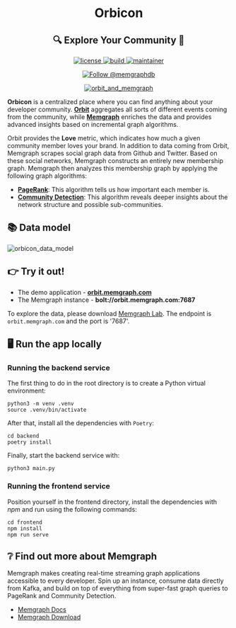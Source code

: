 <h1 align="center">
  Orbicon
</h1>
<h2 align="center">
  🔍 Explore Your Community 🧑
</h2>

<p align="center">
  <a href="https://github.com/memgraph/orbicon/LICENSE">
    <img src="https://img.shields.io/github/license/memgraph/orbicon" alt="license" title="license"/>
  </a>
  <a href="https://github.com/memgraph/orbicon">
    <img src="https://img.shields.io/badge/PRs-welcome-brightgreen.svg" alt="build" title="build"/>
  </a>
  <a href="https://github.com/memgraph/orbicon/stargazers">
    <img src="https://img.shields.io/badge/maintainer-Josipmrden-yellow" alt="maintainer" title="maintainer"/>
  </a>
</p>

<p align="center">
    <a href="https://twitter.com/intent/follow?screen_name=memgraphdb"><img
    src="https://img.shields.io/twitter/follow/memgraphdb.svg?label=Follow%20@memgraphdb"
    alt="Follow @memgraphdb" /></a>
</p>

<p align="center">
  <a href="https://github.com/memgraph/orbicon">
    <img src="https://public-assets.memgraph.com/github-readme-images/orbicon-01.png" alt="orbit_and_memgraph" title="orbit_and_memgraph"/>
  </a>
</p>

**Orbicon** is a centralized place where you can find anything about your developer community. **[Orbit](https://orbit.love)** aggregates all sorts of different events coming from the community, while **[Memgraph](https://memgraph.com)** enriches the data and provides advanced insights based on incremental graph algorithms.

Orbit provides the **Love** metric, which indicates how much a given community member loves your brand. In addition to data coming from Orbit, Memgraph scrapes social graph data from Github and Twitter. Based on these social networks, Memgraph constructs an entirely new membership graph. Memgraph then analyzes this membership graph by applying the following graph algorithms:

* **[PageRank](https://memgraph.com/blog/influencers-among-computer-scientists)**: This algorithm tells us how important each member is.
* **[Community Detection](https://memgraph.com/blog/community_detection-algorithms_with_python_networkx)**: This algorithm reveals deeper insights about the network structure and possible sub-communities.

## 📚 Data model

![orbicon_data_model](https://user-images.githubusercontent.com/4950251/132960622-c5ebe0b6-1cd5-46d7-9791-67e252aa67d8.png)

## 👉 Try it out!

* The demo application - **[orbit.memgraph.com](http://orbit.memgraph.com/)**
* The Memgraph instance - **bolt://orbit.memgraph.com:7687**

To explore the data, please download [Memgraph Lab](https://memgraph.com/product/lab). The endpoint is `orbit.memgraph.com` and the port is '7687'.

## 🖥️ Run the app locally

### Running the backend service

The first thing to do in the root directory is to create a Python virtual environment:
```
python3 -m venv .venv
source .venv/bin/activate
```

After that, install all the dependencies with `Poetry`:
```
cd backend
poetry install
```

Finally, start the backend service with:
```
python3 main.py
```

### Running the frontend service

Position yourself in the frontend directory, install the dependencies with *npm* and run using the following commands:
```
cd frontend
npm install
npm run serve
```

## ❔ Find out more about Memgraph

Memgraph makes creating real-time streaming graph applications accessible to every developer. Spin up an instance, consume data directly from Kafka, and build on top of everything from super-fast graph queries to PageRank and Community Detection.
* [Memgraph Docs](https://docs.memgraph.com)
* [Memgraph Download](https://memgraph.com/download)
